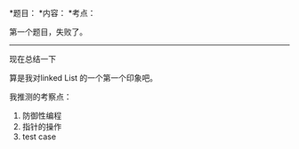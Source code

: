 *题目：
*内容：
*考点：


第一个题目，失败了。

---

现在总结一下

算是我对linked List 的一个第一个印象吧。

我推测的考察点：

1. 防御性编程
2. 指针的操作
3. test case
